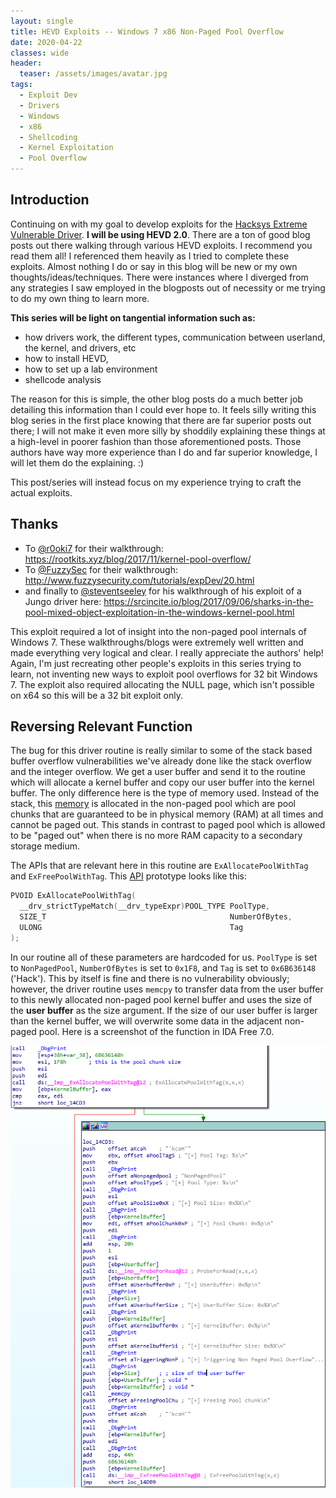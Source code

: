 ```yaml
---
layout: single
title: HEVD Exploits -- Windows 7 x86 Non-Paged Pool Overflow
date: 2020-04-22
classes: wide
header:
  teaser: /assets/images/avatar.jpg
tags:
  - Exploit Dev
  - Drivers
  - Windows
  - x86
  - Shellcoding
  - Kernel Exploitation
  - Pool Overflow
---
```


## Introduction
Continuing on with my goal to develop exploits for the [Hacksys Extreme Vulnerable Driver](https://github.com/hacksysteam/HackSysExtremeVulnerableDriver). **I will be using HEVD 2.0**. There are a ton of good blog posts out there walking through various HEVD exploits. I recommend you read them all! I referenced them heavily as I tried to complete these exploits. Almost nothing I do or say in this blog will be new or my own thoughts/ideas/techniques. There were instances where I diverged from any strategies I saw employed in the blogposts out of necessity or me trying to do my own thing to learn more.

**This series will be light on tangential information such as:**
+ how drivers work, the different types, communication between userland, the kernel, and drivers, etc
+ how to install HEVD,
+ how to set up a lab environment
+ shellcode analysis

The reason for this is simple, the other blog posts do a much better job detailing this information than I could ever hope to. It feels silly writing this blog series in the first place knowing that there are far superior posts out there; I will not make it even more silly by shoddily explaining these things at a high-level in poorer fashion than those aforementioned posts. Those authors have way more experience than I do and far superior knowledge, I will let them do the explaining. :)

This post/series will instead focus on my experience trying to craft the actual exploits.

## Thanks
- To [@r0oki7](https://twitter.com/r0otki7) for their walkthrough: https://rootkits.xyz/blog/2017/11/kernel-pool-overflow/
- To [@FuzzySec](https://twitter.com/FuzzySec) for their walkthrough: http://www.fuzzysecurity.com/tutorials/expDev/20.html
- and finally to [@steventseeley](https://twitter.com/steventseeley) for his walkthrough of his exploit of a Jungo driver here: https://srcincite.io/blog/2017/09/06/sharks-in-the-pool-mixed-object-exploitation-in-the-windows-kernel-pool.html

This exploit required a lot of insight into the non-paged pool internals of Windows 7. These walkthroughs/blogs were extremely well written and made everything very logical and clear. I really appreciate the authors' help! Again, I'm just recreating other people's exploits in this series trying to learn, not inventing new ways to exploit pool overflows for 32 bit Windows 7. The exploit also required allocating the NULL page, which isn't possible on x64 so this will be a 32 bit exploit only. 

## Reversing Relevant Function
The bug for this driver routine is really similar to some of the stack based buffer overflow vulnerabilities we've already done like the stack overflow and the integer overflow. We get a user buffer and send it to the routine which will allocate a kernel buffer and copy our user buffer into the kernel buffer. The only difference here is the type of memory used. Instead of the stack, this [memory](https://docs.microsoft.com/en-us/windows/win32/memory/memory-pools) is allocated in the non-paged pool which are pool chunks that are guaranteed to be in physical memory (RAM) at all times and cannot be paged out. This stands in contrast to paged pool which is allowed to be "paged out" when there is no more RAM capacity to a secondary storage medium. 

The APIs that are relevant here in this routine are `ExAllocatePoolWithTag` and `ExFreePoolWithTag`. This [API](https://docs.microsoft.com/en-us/windows-hardware/drivers/ddi/wdm/nf-wdm-exallocatepoolwithtag) prototype looks like this:
```cpp
PVOID ExAllocatePoolWithTag(
  __drv_strictTypeMatch(__drv_typeExpr)POOL_TYPE PoolType,
  SIZE_T                                         NumberOfBytes,
  ULONG                                          Tag
);
```

In our routine all of these parameters are hardcoded for us. `PoolType` is set to `NonPagedPool`, `NumberOfBytes` is set to `0x1F8`, and `Tag` is set to `0x6B636148` ('Hack'). This by itself is fine and there is no vulnerability obviously; however, the driver routine uses `memcpy` to transfer data from the user buffer to this newly allocated non-paged pool kernel buffer and uses the size of the **user buffer** as the size argument. If the size of our user buffer is larger than the kernel buffer, we will overwrite some data in the adjacent non-paged pool.  Here is a screenshot of the function in IDA Free 7.0. 

![](/assets/images/AWE/poolover1.PNG)


